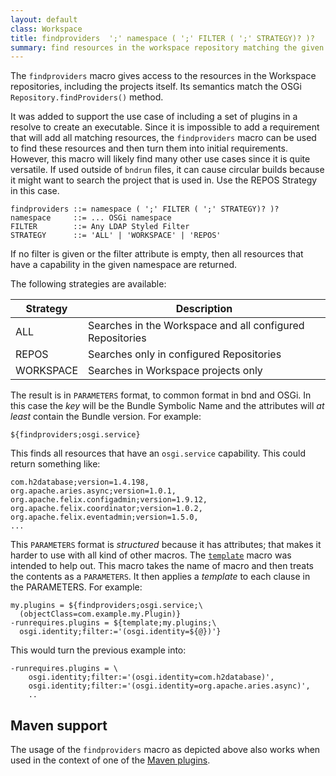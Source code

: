 ```yaml
---
layout: default
class: Workspace
title: findproviders  ';' namespace ( ';' FILTER ( ';' STRATEGY)? )?
summary: find resources in the workspace repository matching the given namespace and optional filter. Intended for use in bndrun files. STRATEGY can one of ALL, REPOS or WORKSPACE.
---
```


The `findproviders` macro gives access to the resources in the Workspace repositories, including the projects itself. Its semantics match the OSGi `Repository.findProviders()` method.

It was added to support the use case of including a set of plugins in a resolve to create an executable. Since it is impossible to add a requirement that will add all matching resources, the `findproviders` macro can be used to find these resources and then turn them into initial requirements. However, this macro will likely find many other use cases since it is quite versatile. If used outside of `bndrun` files, it can cause circular builds because it might want to search the project that is used in. Use the REPOS Strategy in this case.

    findproviders ::= namespace ( ';' FILTER ( ';' STRATEGY)? )?
    namespace     ::= ... OSGi namespace
    FILTER        ::= Any LDAP Styled Filter
    STRATEGY      ::= 'ALL' | 'WORKSPACE' | 'REPOS'

If no filter is given or the filter attribute is empty, then all resources that have a capability in the given namespace are returned.

The following strategies are available:

| Strategy  | Description                                               |
| --------- | --------------------------------------------------------- |
| ALL       | Searches in the Workspace and all configured Repositories |
| REPOS     | Searches only in configured Repositories                  |
| WORKSPACE | Searches in Workspace projects only                        |

The result is in `PARAMETERS` format, to common format in bnd and OSGi. In this case the _key_ will be the Bundle Symbolic Name and the attributes will _at least_ contain the Bundle version. For example:

    ${findproviders;osgi.service}

This finds all resources that have an `osgi.service` capability. This could return something like:

    com.h2database;version=1.4.198,
    org.apache.aries.async;version=1.0.1,
    org.apache.felix.configadmin;version=1.9.12,
    org.apache.felix.coordinator;version=1.0.2,
    org.apache.felix.eventadmin;version=1.5.0,
    ...

This `PARAMETERS` format is _structured_ because it has attributes; that makes it harder to use with all kind of other macros. The [`template`](template.html) macro was intended to help out. This macro takes the name of macro and then treats the contents as a  `PARAMETERS`. It then applies a _template_ to each clause in the PARAMETERS. For example:

    my.plugins = ${findproviders;osgi.service;\
      (objectClass=com.example.my.Plugin)}
    -runrequires.plugins = ${template;my.plugins;\
      osgi.identity;filter:='(osgi.identity=${@})'}

This would turn the previous example into:

    -runrequires.plugins = \
        osgi.identity;filter:='(osgi.identity=com.h2database)',
        osgi.identity;filter:='(osgi.identity=org.apache.aries.async)',
        ..

## Maven support

The usage of the `findproviders` macro as depicted above also works when used in the context of one of the [Maven plugins][maven].

[maven]: https://github.com/bndtools/bnd/tree/master/maven-plugins

